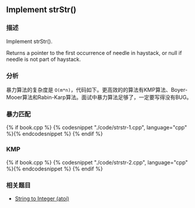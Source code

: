 ## Implement strStr()


### 描述

Implement strStr().

Returns a pointer to the first occurrence of needle in haystack, or null if needle is not part of haystack.


### 分析

暴力算法的复杂度是 `O(m*n)`，代码如下。更高效的的算法有KMP算法、Boyer-Mooer算法和Rabin-Karp算法。面试中暴力算法足够了，一定要写得没有BUG。


### 暴力匹配

{% if book.cpp %}
  {% codesnippet "./code/strstr-1.cpp", language="cpp" %}{% endcodesnippet %}
{% endif %}


### KMP

{% if book.cpp %}
  {% codesnippet "./code/strstr-2.cpp", language="cpp" %}{% endcodesnippet %}
{% endif %}


### 相关题目

* [String to Integer (atoi)](string-to-integer.md)
